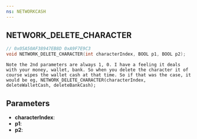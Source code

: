 ```yaml
---
ns: NETWORKCASH
---
```

## NETWORK_DELETE_CHARACTER

```c
// 0x05A50AF38947EB8D 0xA9F7E9C3
void NETWORK_DELETE_CHARACTER(int characterIndex, BOOL p1, BOOL p2);
```

```
Note the 2nd parameters are always 1, 0. I have a feeling it deals with your money, wallet, bank. So when you delete the character it of course wipes the wallet cash at that time. So if that was the case, it would be eg, NETWORK_DELETE_CHARACTER(characterIndex, deleteWalletCash, deleteBankCash);  
```

## Parameters
* **characterIndex**: 
* **p1**: 
* **p2**: 


